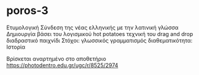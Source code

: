 # poros-3
Ετυμολογική
Σύνδεση της νέας ελληνικής με την λατινική γλώσσα
Δημιουργία βάσει του λογισμικού hot potatoes
τεχνική του drag and drop
διαδραστικό παιχνίδι
Στόχοι:
γλωσσικός γραμματισμός 
διαθεματικότητα: Ιστορία 

Βρίσκεται αναρτημένο στο αποθετήριο https://photodentro.edu.gr/ugc/r/8525/2974

